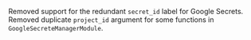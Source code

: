 Removed support for the redundant `secret_id` label for Google Secrets.
Removed duplicate `project_id` argument for some functions in `GoogleSecreteManagerModule`.